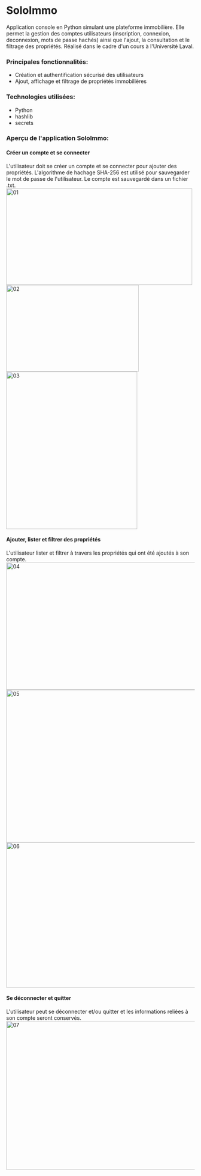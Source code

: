 # SoloImmo
Application console en Python simulant une plateforme immobilière. Elle permet la gestion des comptes utilisateurs (inscription, connexion, deconnexion, mots de passe hachés) ainsi que l'ajout, la consultation et le filtrage des propriétés. Réalisé dans le cadre d'un cours à l'Université Laval.

### Principales fonctionnalités:
- Création et authentification sécurisé des utilisateurs
- Ajout, affichage et filtrage de propriétés immobilières

### Technologies utilisées:
- Python
- hashlib
- secrets

### Aperçu de l'application SoloImmo:
#### Créer un compte et se connecter
L'utilisateur doit se créer un compte et se connecter pour ajouter des propriétés. L'algorithme de hachage SHA-256 est utilisé pour sauvegarder le mot de passe de l'utilisateur. Le compte est sauvegardé dans un fichier .txt.
<img width="497" height="257" alt="01" src="https://github.com/user-attachments/assets/f9a92f18-86aa-462d-9b89-dfe463395aa3" />
<img width="354" height="231" alt="02" src="https://github.com/user-attachments/assets/1f983f34-1c56-4dff-9166-bd1deb6058f5" />
<img width="350" height="419" alt="03" src="https://github.com/user-attachments/assets/4d3ad5dd-4e71-428d-88fd-ae98a835a575" />

#### Ajouter, lister et filtrer des propriétés
L'utilisateur lister et filtrer à travers les propriétés qui ont été ajoutés à son compte.
<img width="735" height="339" alt="04" src="https://github.com/user-attachments/assets/396155c4-07f4-4bf6-8da9-e2755274f5f6" />
<img width="712" height="406" alt="05" src="https://github.com/user-attachments/assets/f40023ad-e5af-45bc-8a0b-9d20abba1b37" />
<img width="657" height="387" alt="06" src="https://github.com/user-attachments/assets/e0ad3d71-e182-4510-9902-bf29177f7d50" />


#### Se déconnecter et quitter
L'utilisateur peut se déconnecter et/ou quitter et les informations reliées à son compte seront conservés.
<img width="609" height="396" alt="07" src="https://github.com/user-attachments/assets/1868ce1b-9f8a-47d2-b93a-1efd7a97156c" />

